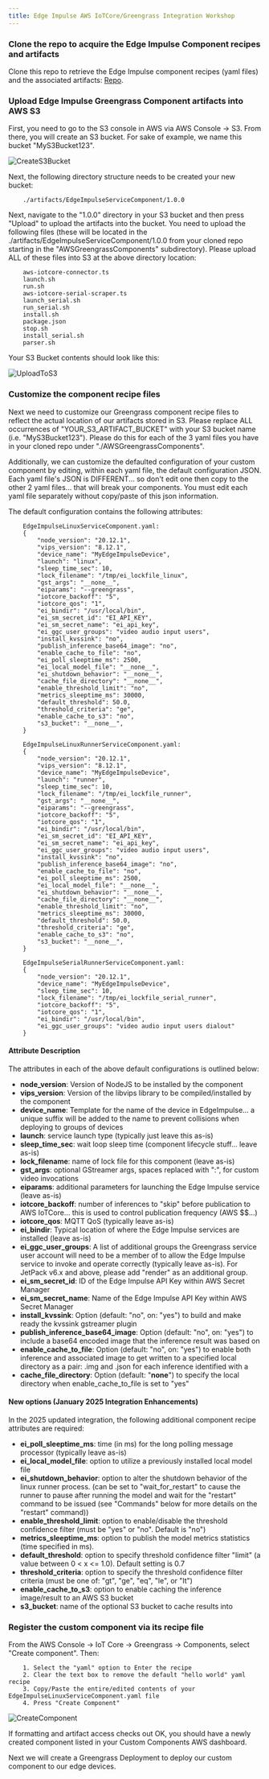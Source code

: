 ```yaml
---
title: Edge Impulse AWS IoTCore/Greengrass Integration Workshop
---
```


### Clone the repo to acquire the Edge Impulse Component recipes and artifacts

Clone this repo to retrieve the Edge Impulse component recipes (yaml files) and the associated artifacts: [Repo](https://github.com/edgeimpulse/aws-greengrass-components). 

### Upload Edge Impulse Greengrass Component artifacts into AWS S3

First, you need to go to the S3 console in AWS via AWS Console -> S3. From there, you will create an S3 bucket.  For sake of example, we name this bucket "MyS3Bucket123". 

 ![CreateS3Bucket](S3_Create_Bucket.png)

Next, the following directory structure needs to be created your new bucket:

		./artifacts/EdgeImpulseServiceComponent/1.0.0
		
Next, navigate to the "1.0.0" directory in your S3 bucket and then press "Upload" to upload the artifacts into the bucket. You need to upload the following files (these will be located in the ./artifacts/EdgeImpulseServiceComponent/1.0.0 from your cloned repo starting in the "AWSGreengrassComponents" subdirectory). Please upload ALL of these files into S3 at the above directory location:

		aws-iotcore-connector.ts	
		launch.sh			
		run.sh
		aws-iotcore-serial-scraper.ts	
		launch_serial.sh		
		run_serial.sh
		install.sh		
		package.json			
		stop.sh
		install_serial.sh		
		parser.sh
		
Your S3 Bucket contents should look like this:

![UploadToS3](S3_Upload_Artifacts.png)
		
### Customize the component recipe files

Next we need to customize our Greengrass component recipe files to reflect the actual location of our artifacts stored in S3.  Please replace ALL occurrences of "YOUR\_S3\_ARTIFACT\_BUCKET" with your S3 bucket name (i.e. "MyS3Bucket123"). Please do this for each of the 3 yaml files you have in your cloned repo under "./AWSGreengrassComponents". 

Additionally, we can customize the defaulted configuration of your custom component by  editing, within each yaml file, the default configuration JSON.  Each yaml file's JSON is DIFFERENT... so don't edit one then copy to the other 2 yaml files... that will break your components.  You must edit each yaml file separately without copy/paste of this json information. 

The default configuration contains the following attributes:

		EdgeImpulseLinuxServiceComponent.yaml:
		{
			"node_version": "20.12.1",
			"vips_version": "8.12.1",
			"device_name": "MyEdgeImpulseDevice",
			"launch": "linux",
			"sleep_time_sec": 10,
			"lock_filename": "/tmp/ei_lockfile_linux",
			"gst_args": "__none__",
			"eiparams": "--greengrass",
			"iotcore_backoff": "5",
			"iotcore_qos": "1",
			"ei_bindir": "/usr/local/bin",
			"ei_sm_secret_id": "EI_API_KEY",
			"ei_sm_secret_name": "ei_api_key",
			"ei_ggc_user_groups": "video audio input users",
			"install_kvssink": "no",
			"publish_inference_base64_image": "no",
			"enable_cache_to_file": "no",
			"ei_poll_sleeptime_ms": 2500,
			"ei_local_model_file": "__none__",
			"ei_shutdown_behavior": "__none__",
			"cache_file_directory": "__none__",
			"enable_threshold_limit": "no",
			"metrics_sleeptime_ms": 30000,
			"default_threshold": 50.0,
			"threshold_criteria": "ge",
			"enable_cache_to_s3": "no",
			"s3_bucket": "__none__",
		}
    	
		EdgeImpulseLinuxRunnerServiceComponent.yaml:
		{
			"node_version": "20.12.1",
			"vips_version": "8.12.1",
			"device_name": "MyEdgeImpulseDevice",
			"launch": "runner",
			"sleep_time_sec": 10,
			"lock_filename": "/tmp/ei_lockfile_runner",
			"gst_args": "__none__",
			"eiparams": "--greengrass",
			"iotcore_backoff": "5",
			"iotcore_qos": "1",
			"ei_bindir": "/usr/local/bin",
			"ei_sm_secret_id": "EI_API_KEY",
			"ei_sm_secret_name": "ei_api_key",
			"ei_ggc_user_groups": "video audio input users",
			"install_kvssink": "no",
			"publish_inference_base64_image": "no",
			"enable_cache_to_file": "no",
			"ei_poll_sleeptime_ms": 2500,
			"ei_local_model_file": "__none__",
			"ei_shutdown_behavior": "__none__",
			"cache_file_directory": "__none__",
			"enable_threshold_limit": "no",
			"metrics_sleeptime_ms": 30000,
			"default_threshold": 50.0,
			"threshold_criteria": "ge",
			"enable_cache_to_s3": "no",
			"s3_bucket": "__none__",
		}
    	
		EdgeImpulseSerialRunnerServiceComponent.yaml:
		{
			"node_version": "20.12.1",
			"device_name": "MyEdgeImpulseDevice",
			"sleep_time_sec": 10,
			"lock_filename": "/tmp/ei_lockfile_serial_runner",
			"iotcore_backoff": "5",
			"iotcore_qos": "1",
			"ei_bindir": "/usr/local/bin",
			"ei_ggc_user_groups": "video audio input users dialout"
		}
    	
#### Attribute Description

The attributes in each of the above default configurations is outlined below:

* **node\_version**: Version of NodeJS to be installed by the component
* **vips\_version**: Version of the libvips library to be compiled/installed by the component
* **device\_name**:  Template for the name of the device in EdgeImpulse... a unique suffix will be added to the name to prevent collisions when deploying to groups of devices
* **launch**: service launch type (typically just leave this as-is)
* **sleep\_time\_sec**: wait loop sleep time (component lifecycle stuff... leave as-is)
* **lock\_filename**: name of lock file for this component (leave as-is)
* **gst\_args**: optional GStreamer args, spaces replaced with ":", for custom video invocations
* **eiparams**: additional parameters for launching the Edge Impulse service (leave as-is)
* **iotcore\_backoff**:  number of inferences to "skip" before publication to AWS IoTCore... this is used to control publication frequency (AWS $$...)
* **iotcore\_qos**: MQTT QoS (typically leave as-is)
* **ei\_bindir**: Typical location of where the Edge Impulse services are installed (leave as-is)
* **ei\_ggc\_user\_groups**: A list of additional groups the Greengrass service user account will need to be a member of to allow the Edge Impulse service to invoke and operate correctly (typically leave as-is). For JetPack v6.x and above, please add "render" as an additional group. 
* **ei\_sm\_secret\_id**: ID of the Edge Impulse API Key within AWS Secret Manager
* **ei\_sm\_secret\_name**: Name of the Edge Impulse API Key within AWS Secret Manager
* **install\_kvssink**: Option (default: "no", on: "yes") to build and make ready the kvssink gstreamer plugin
* **publish\_inference\_base64\_image**: Option (default: "no", on: "yes") to include a base64 encoded image that the inference result was based on
* **enable\_cache\_to\_file**: Option (default: "no", on: "yes") to enable both inference and associated image to get written to a specified local directory as a pair: <guid>.img  and <guid>.json for each inference identified with a <guid>
* **cache\_file\_directory**: Option (default: "__none__") to specify the local directory when enable_cache_to_file is set to "yes"

#### New options (January 2025 Integration Enhancements)

In the 2025 updated integration, the following additional component recipe attributes are required: 

* **ei\_poll\_sleeptime\_ms**: time (in ms) for the long polling message processor (typically leave as-is)
* **ei\_local\_model\_file**: option to utilize a previously installed local model file
* **ei\_shutdown\_behavior**: option to alter the shutdown behavior of the linux runner process. (can be set to "wait\_for\_restart" to cause the runner to pause after running the model and wait for the "restart" command to be issued (see "Commands" below for more details on the "restart" command))
* **enable\_threshold\_limit**: option to enable/disable the threshold confidence filter (must be "yes" or "no". Default is "no")
* **metrics\_sleeptime\_ms**: option to publish the model metrics statistics (time specified in ms). 
* **default\_threshold**: option to specify threshold confidence filter "limit" (a value between 0 < x <= 1.0). Default setting is 0.7
* **threshold\_criteria**:  option to specify the threshold confidence filter criteria (must be one of: "gt", "ge", "eq", "le", or "lt")
* **enable\_cache\_to\_s3**: option to enable caching the inference image/result to an AWS S3 bucket
* **s3\_bucket**: name of the optional S3 bucket to cache results into

### Register the custom component via its recipe file

From the AWS Console -> IoT Core -> Greengrass -> Components, select "Create component". Then:

		1. Select the "yaml" option to Enter the recipe
		2. Clear the text box to remove the default "hello world" yaml recipe
		3. Copy/Paste the entire/edited contents of your EdgeImpulseLinuxServiceComponent.yaml file
		4. Press "Create Component"

![CreateComponent](GG_Create_Component.png)

If formatting and artifact access checks out OK, you should have a newly created component listed in your Custom Components AWS dashboard.  

Next we will create a Greengrass Deployment to deploy our custom component to our edge devices. 

